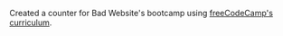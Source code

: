 Created a counter for Bad Website's bootcamp using [freeCodeCamp's curriculum](https://www.freecodecamp.org/learn/javascript-algorithms-and-data-structures-v8/learn-form-validation-by-building-a-calorie-counter/step-1).
